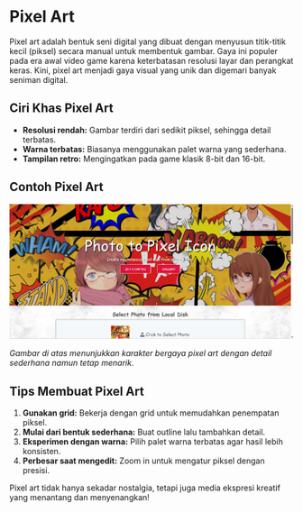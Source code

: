 # Pixel Art

Pixel art adalah bentuk seni digital yang dibuat dengan menyusun titik-titik kecil (piksel) secara manual untuk membentuk gambar. Gaya ini populer pada era awal video game karena keterbatasan resolusi layar dan perangkat keras. Kini, pixel art menjadi gaya visual yang unik dan digemari banyak seniman digital.

## Ciri Khas Pixel Art

- **Resolusi rendah:** Gambar terdiri dari sedikit piksel, sehingga detail terbatas.
- **Warna terbatas:** Biasanya menggunakan palet warna yang sederhana.
- **Tampilan retro:** Mengingatkan pada game klasik 8-bit dan 16-bit.

## Contoh Pixel Art

<img src ="Screenshot 2025-05-13 220337.png">

*Gambar di atas menunjukkan karakter bergaya pixel art dengan detail sederhana namun tetap menarik.*

## Tips Membuat Pixel Art

1. **Gunakan grid:** Bekerja dengan grid untuk memudahkan penempatan piksel.
2. **Mulai dari bentuk sederhana:** Buat outline lalu tambahkan detail.
3. **Eksperimen dengan warna:** Pilih palet warna terbatas agar hasil lebih konsisten.
4. **Perbesar saat mengedit:** Zoom in untuk mengatur piksel dengan presisi.

Pixel art tidak hanya sekadar nostalgia, tetapi juga media ekspresi kreatif yang menantang dan menyenangkan!
